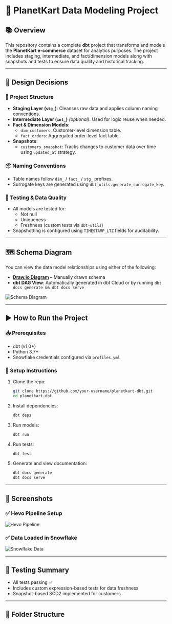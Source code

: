 # 🚀 PlanetKart Data Modeling Project

## 📚 Overview

This repository contains a complete **dbt** project that transforms and models the **PlanetKart e-commerce** dataset for analytics purposes. The project includes staging, intermediate, and fact/dimension models along with snapshots and tests to ensure data quality and historical tracking.

---

## 🧠 Design Decisions

### 📐 Project Structure

- **Staging Layer (`stg_`)**: Cleanses raw data and applies column naming conventions.
- **Intermediate Layer (`int_`)** *(optional)*: Used for logic reuse when needed.
- **Fact & Dimension Models**:
  - `dim_customers`: Customer-level dimension table.
  - `fact_orders`: Aggregated order-level fact table.
- **Snapshots**:
  - `customers_snapshot`: Tracks changes to customer data over time using `updated_at` strategy.

### 📦 Naming Conventions
- Table names follow `dim_` / `fact_` / `stg_` prefixes.
- Surrogate keys are generated using `dbt_utils.generate_surrogate_key`.

### 🧪 Testing & Data Quality
- All models are tested for:
  - Not null
  - Uniqueness
  - Freshness (custom tests via `dbt-utils`)
- Snapshotting is configured using `TIMESTAMP_LTZ` fields for auditability.

---

## 🗺️ Schema Diagram

You can view the data model relationships using either of the following:
- **[Draw.io Diagram](link_to_your_diagram)** – Manually drawn schema
- **dbt DAG View**: Automatically generated in dbt Cloud or by running `dbt docs generate && dbt docs serve`

![Schema Diagram](images/schema-diagram.png) <!-- Replace with your actual diagram path -->

---

## ▶️ How to Run the Project

### 📥 Prerequisites
- dbt (v1.0+)
- Python 3.7+
- Snowflake credentials configured via `profiles.yml`

### 🔧 Setup Instructions

1. Clone the repo:
    ```bash
    git clone https://github.com/your-username/planetkart-dbt.git
    cd planetkart-dbt
    ```

2. Install dependencies:
    ```bash
    dbt deps
    ```

3. Run models:
    ```bash
    dbt run
    ```

4. Run tests:
    ```bash
    dbt test
    ```

5. Generate and view documentation:
    ```bash
    dbt docs generate
    dbt docs serve
    ```

---

## 📸 Screenshots

### ✅ Hevo Pipeline Setup
![Hevo Pipeline](images/hevo-pipeline.png) <!-- Replace with actual screenshot -->

### ✅ Data Loaded in Snowflake
![Snowflake Data](images/snowflake-tables.png) <!-- Replace with actual screenshot -->

---

## 🧪 Testing Summary

- All tests passing ✅
- Includes custom expression-based tests for data freshness
- Snapshot-based SCD2 implemented for customers

---

## 📂 Folder Structure

